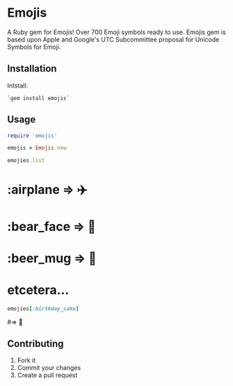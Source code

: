 # Emojis

A Ruby gem for Emojis! Over 700 Emoji symbols ready to use. Emojis gem is based upon Apple and Google's UTC Subcommittee proposal for Unicode Symbols for Emoji.

## Installation

Intstall:

    `gem install emojis`

## Usage

```ruby
require 'emojis'

emojis = Emojis.new

emojies.list
```
  # :airplane => :airplane:
  
  # :bear_face => :bear:
  
  # :beer_mug => :beer:
  
  # etcetera...
```ruby
emojies[:birthday_cake]
```
  #=> :cake:

## Contributing

1. Fork it
2. Commit your changes
3. Create a pull request
